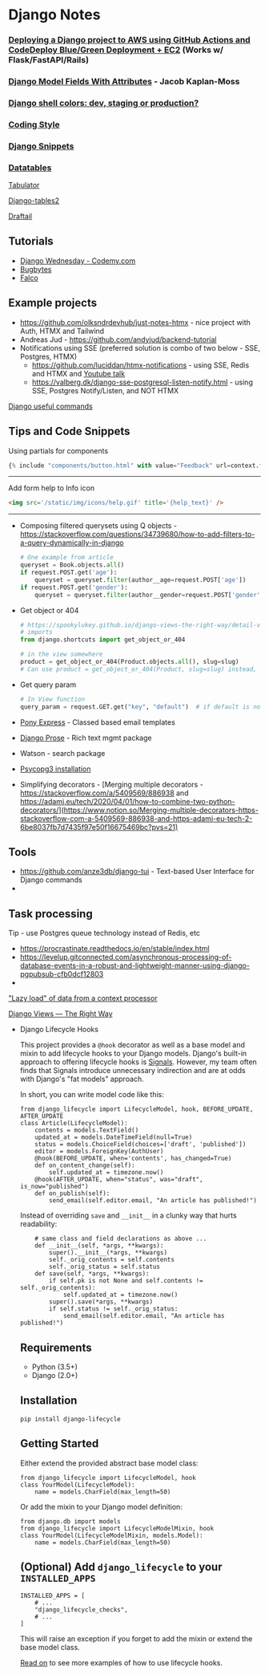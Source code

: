 # Django Notes

### [**Deploying a Django project to AWS using GitHub Actions and CodeDeploy Blue/Green Deployment + EC2**](https://github.com/Andrew-Chen-Wang/cookiecutter-django-ec2-github) (Works w/ Flask/FastAPI/Rails)

### [**Django Model Fields With Attributes**](https://jacobian.org/til/django-model-fields-with-attributes/?utm_campaign=Django%2BNewsletter&utm_medium=email&utm_source=Django_Newsletter_185) - Jacob Kaplan-Moss

### [Django shell colors: dev, staging or production?](https://django.wtf/blog/django-shell-colors-by-development-environment/?utm_campaign=Django%2BNewsletter&utm_medium=email&utm_source=Django_Newsletter_183)

### [Coding Style](https://docs.djangoproject.com/en/4.2/internals/contributing/writing-code/coding-style/)

### [Django Snippets](https://djangosnippets.org/)

### [Datatables](https://www.youtube.com/playlist?list=PLEoCKCuqTqMiwtsXDX4mVfXC1QUU3FDvF)

[Tabulator](https://github.com/olifolkerd/tabulator)

[Django-tables2](https://github.com/jieter/django-tables2)

[Draftail](https://github.com/thibaudcolas/django-draftail)

## Tutorials

- [Django Wednesday - Codemy.com](https://www.youtube.com/playlist?list=PLCC34OHNcOtqW9BJmgQPPzUpJ8hl49AGy)
- [Bugbytes](https://www.bugbytes.io/)
- [Falco](https://falco.oluwatobi.dev/)

## Example projects

- https://github.com/olksndrdevhub/just-notes-htmx - nice project with Auth, HTMX and Tailwind
- Andreas Jud - https://github.com/andyjud/backend-tutorial
- Notifications using SSE (preferred solution is combo of two below - SSE, Postgres, HTMX)
    - https://github.com/luciddan/htmx-notifications - using SSE, Redis and HTMX and [Youtube talk](https://www.youtube.com/watch?v=MziqE_2Euss)
    - https://valberg.dk/django-sse-postgresql-listen-notify.html - using SSE, Postgres Notify/Listen, and NOT HTMX

[Django useful commands](https://www.notion.so/Django-useful-commands-17a54dbbea414cc0a6a5fd0913cf1862?pvs=21)

## Tips and Code Snippets

Using partials for components

```python
{% include "components/button.html" with value="Feedback" url=context.feedback_url %}
```

---

Add form help to Info icon

```html
<img src='/static/img/icons/help.gif' title='{help_text}' />
```

---

- Composing filtered querysets using Q objects - https://stackoverflow.com/questions/34739680/how-to-add-filters-to-a-query-dynamically-in-django
    
    ```python
    # One example from article
    queryset = Book.objects.all()
    if request.POST.get('age'):
        queryset = queryset.filter(author__age=request.POST['age'])
    if request.POST.get('gender'):
        queryset = queryset.filter(author__gender=request.POST['gender'])
    ```
    
- Get object or 404
    
    ```python
    # https://spookylukey.github.io/django-views-the-right-way/detail-view.html
    # imports
    from django.shortcuts import get_object_or_404
    
    # in the view somewhere
    product = get_object_or_404(Product.objects.all(), slug=slug)
    # Can use product = get_object_or_404(Product, slug=slug) instead, but using the QuerySet instead of the Model is more explicit
    ```
    
- Get query param
    
    ```python
    # In View function
    query_param = request.GET.get("key", "default")  # if default is not defined, default is None
    ```
    

- [Pony Express](https://django-pony-express.readthedocs.io/en/latest/index.html) - Classed based email templates
- [Django Prose](https://github.com/withlogicco/django-prose) - Rich text mgmt package
- Watson - search package
- [Psycopg3 installation](https://learndjango.com/tutorials/psycopg3-binary-and-django-42-installation-quick-t)
- Simplifying decorators - [Merging multiple decorators - https://stackoverflow.com/a/5409569/886938 and https://adamj.eu/tech/2020/04/01/how-to-combine-two-python-decorators/](https://www.notion.so/Merging-multiple-decorators-https-stackoverflow-com-a-5409569-886938-and-https-adamj-eu-tech-2-6be8037fb7d7435f97e50f16675469bc?pvs=21)

## Tools

- https://github.com/anze3db/django-tui - Text-based User Interface for Django commands
- 

## Task processing

Tip - use Postgres queue technology instead of Redis, etc

- https://procrastinate.readthedocs.io/en/stable/index.html
- https://levelup.gitconnected.com/asynchronous-processing-of-database-events-in-a-robust-and-lightweight-manner-using-django-pgpubsub-cfb0dcf12803
- 

["Lazy load" of data from a context processor](https://www.notion.so/Lazy-load-of-data-from-a-context-processor-882ff78c17a740afa7a705d456d3e632?pvs=21)

[Django Views — The Right Way](https://www.notion.so/Django-Views-The-Right-Way-ec12c254351749f1ac41ed277aa7ad57?pvs=21)

[](https://rsinger86.github.io/django-lifecycle/)

- Django Lifecycle Hooks
    
    This project provides a `@hook` decorator as well as a base model and mixin to add lifecycle hooks to your Django models. Django's built-in approach to offering lifecycle hooks is [Signals](https://docs.djangoproject.com/en/dev/topics/signals/). However, my team often finds that Signals introduce unnecessary indirection and are at odds with Django's "fat models" approach.
    
    In short, you can write model code like this:
    
    ```
    from django_lifecycle import LifecycleModel, hook, BEFORE_UPDATE, AFTER_UPDATE
    class Article(LifecycleModel):
        contents = models.TextField()
        updated_at = models.DateTimeField(null=True)
        status = models.ChoiceField(choices=['draft', 'published'])
        editor = models.ForeignKey(AuthUser)
        @hook(BEFORE_UPDATE, when='contents', has_changed=True)
        def on_content_change(self):
            self.updated_at = timezone.now()
        @hook(AFTER_UPDATE, when="status", was="draft", is_now="published")
        def on_publish(self):
            send_email(self.editor.email, "An article has published!")
    
    ```
    
    Instead of overriding `save` and `__init__` in a clunky way that hurts readability:
    
    ```
        # same class and field declarations as above ...
        def __init__(self, *args, **kwargs):
            super().__init__(*args, **kwargs)
            self._orig_contents = self.contents
            self._orig_status = self.status
        def save(self, *args, **kwargs):
            if self.pk is not None and self.contents != self._orig_contents):
                self.updated_at = timezone.now()
            super().save(*args, **kwargs)
            if self.status != self._orig_status:
                send_email(self.editor.email, "An article has published!")
    
    ```
    
    ## Requirements
    
    - Python (3.5+)
    - Django (2.0+)
    
    ## Installation
    
    ```
    pip install django-lifecycle
    
    ```
    
    ## Getting Started
    
    Either extend the provided abstract base model class:
    
    ```
    from django_lifecycle import LifecycleModel, hook
    class YourModel(LifecycleModel):
        name = models.CharField(max_length=50)
    
    ```
    
    Or add the mixin to your Django model definition:
    
    ```
    from django.db import models
    from django_lifecycle import LifecycleModelMixin, hook
    class YourModel(LifecycleModelMixin, models.Model):
        name = models.CharField(max_length=50)
    
    ```
    
    ## (Optional) Add `django_lifecycle` to your `INSTALLED_APPS`
    
    ```
    INSTALLED_APPS = [
        # ...
        "django_lifecycle_checks",
        # ...
    ]
    
    ```
    
    This will raise an exception if you forget to add the mixin or extend the base model class.
    
    [Read on](https://rsinger86.github.io/django-lifecycle/examples/) to see more examples of how to use lifecycle hooks.